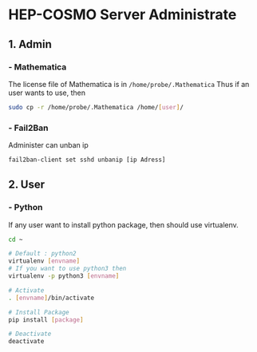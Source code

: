 # HEP-COSMO Server Administrate

## 1. Admin
### - Mathematica

The license file of Mathematica is in `/home/probe/.Mathematica`
Thus if an user wants to use, then
```bash
sudo cp -r /home/probe/.Mathematica /home/[user]/
```

### - Fail2Ban

Administer can unban ip
```bash
fail2ban-client set sshd unbanip [ip Adress]
```

## 2. User
### - Python
If any user want to install python package, then should use virtualenv.

```bash
cd ~

# Default : python2
virtualenv [envname]
# If you want to use python3 then
virtualenv -p python3 [envname]

# Activate
. [envname]/bin/activate

# Install Package
pip install [package]

# Deactivate
deactivate
```

